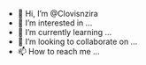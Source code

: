 - 👋 Hi, I’m @Clovisnzira
- 👀 I’m interested in ...
- 🌱 I’m currently learning ...
- 💞️ I’m looking to collaborate on ...
- 📫 How to reach me ...

<!---
Clovisnzira/Clovisnzira is a ✨ special ✨ repository because its `README.md` (this file) appears on your GitHub profile.
You can click the Preview link to take a look at your changes.
--->

